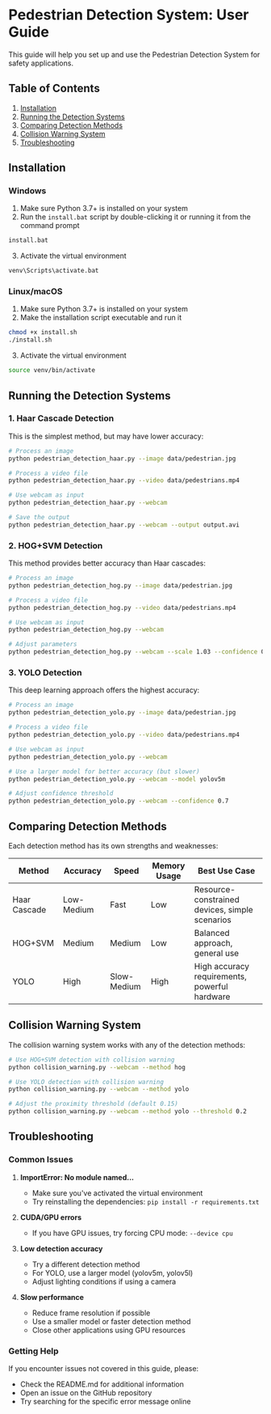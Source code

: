 # Pedestrian Detection System: User Guide

This guide will help you set up and use the Pedestrian Detection System for safety applications.

## Table of Contents

1. [Installation](#installation)
2. [Running the Detection Systems](#running-the-detection-systems)
3. [Comparing Detection Methods](#comparing-detection-methods)
4. [Collision Warning System](#collision-warning-system)
5. [Troubleshooting](#troubleshooting)

## Installation

### Windows

1. Make sure Python 3.7+ is installed on your system
2. Run the `install.bat` script by double-clicking it or running it from the command prompt

```bash
install.bat
```

3. Activate the virtual environment

```bash
venv\Scripts\activate.bat
```

### Linux/macOS

1. Make sure Python 3.7+ is installed on your system
2. Make the installation script executable and run it

```bash
chmod +x install.sh
./install.sh
```

3. Activate the virtual environment

```bash
source venv/bin/activate
```

## Running the Detection Systems

### 1. Haar Cascade Detection

This is the simplest method, but may have lower accuracy:

```bash
# Process an image
python pedestrian_detection_haar.py --image data/pedestrian.jpg

# Process a video file
python pedestrian_detection_haar.py --video data/pedestrians.mp4

# Use webcam as input
python pedestrian_detection_haar.py --webcam

# Save the output
python pedestrian_detection_haar.py --webcam --output output.avi
```

### 2. HOG+SVM Detection

This method provides better accuracy than Haar cascades:

```bash
# Process an image
python pedestrian_detection_hog.py --image data/pedestrian.jpg

# Process a video file
python pedestrian_detection_hog.py --video data/pedestrians.mp4

# Use webcam as input
python pedestrian_detection_hog.py --webcam

# Adjust parameters
python pedestrian_detection_hog.py --webcam --scale 1.03 --confidence 0.6
```

### 3. YOLO Detection

This deep learning approach offers the highest accuracy:

```bash
# Process an image
python pedestrian_detection_yolo.py --image data/pedestrian.jpg

# Process a video file
python pedestrian_detection_yolo.py --video data/pedestrians.mp4

# Use webcam as input
python pedestrian_detection_yolo.py --webcam

# Use a larger model for better accuracy (but slower)
python pedestrian_detection_yolo.py --webcam --model yolov5m

# Adjust confidence threshold
python pedestrian_detection_yolo.py --webcam --confidence 0.7
```

## Comparing Detection Methods

Each detection method has its own strengths and weaknesses:

| Method | Accuracy | Speed | Memory Usage | Best Use Case |
|--------|----------|-------|--------------|---------------|
| Haar Cascade | Low-Medium | Fast | Low | Resource-constrained devices, simple scenarios |
| HOG+SVM | Medium | Medium | Low | Balanced approach, general use |
| YOLO | High | Slow-Medium | High | High accuracy requirements, powerful hardware |

## Collision Warning System

The collision warning system works with any of the detection methods:

```bash
# Use HOG+SVM detection with collision warning
python collision_warning.py --webcam --method hog

# Use YOLO detection with collision warning
python collision_warning.py --webcam --method yolo

# Adjust the proximity threshold (default 0.15)
python collision_warning.py --webcam --method yolo --threshold 0.2
```

## Troubleshooting

### Common Issues

1. **ImportError: No module named...**
   - Make sure you've activated the virtual environment
   - Try reinstalling the dependencies: `pip install -r requirements.txt`

2. **CUDA/GPU errors**
   - If you have GPU issues, try forcing CPU mode: `--device cpu`

3. **Low detection accuracy**
   - Try a different detection method
   - For YOLO, use a larger model (yolov5m, yolov5l)
   - Adjust lighting conditions if using a camera

4. **Slow performance**
   - Reduce frame resolution if possible
   - Use a smaller model or faster detection method
   - Close other applications using GPU resources

### Getting Help

If you encounter issues not covered in this guide, please:
- Check the README.md for additional information
- Open an issue on the GitHub repository
- Try searching for the specific error message online 